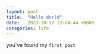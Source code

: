 ```yaml
---
layout: post
title:  "Hello World"
date:   2023-10-17 12:04:44 +0800
categories: life
---
```


you've found my `first post`


[jekyll-docs]: https://jekyllrb.com/docs/home
[jekyll-gh]:   https://github.com/jekyll/jekyll
[jekyll-talk]: https://talk.jekyllrb.com/
